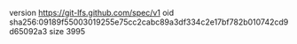version https://git-lfs.github.com/spec/v1
oid sha256:09189f55003019255e75cc2cabc89a3df334c2e17bf782b010742cd9d65092a3
size 3995
